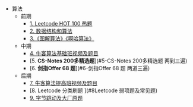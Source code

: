 <!-- GFM-TOC -->


<!-- GFM-TOC -->
- 算法
  - 前期
    - [1. Leetcode HOT 100 热题](https://leetcode-cn.com/problemset/all/?listId=2cktkvj)
    - [2. 数据结构和算法]()
    - [3.《图解算法》《啊哈算法》](#3-见PDF)
  - 中期
    - [4. 牛客算法基础班视频及题目](#4-牛客算法基础班视频及题目)
    - [5. **CS-Notes 200多精选题**](#5-CS-Notes 200多精选题 两到三遍)
    - [6. **剑指Offer 68 题**](#6-剑指Offer 68 题 两道三遍)
  - 后期
    - [7. 牛客算法提高班视频及题目](#7-牛客算法提高班视频及题目)
    - [8. Leetcode 分类刷题 ](#8Leetcode 弱项题及常见题)
    - [9. 字节跳动及大厂原题 ](#9字节跳动及大厂原题)

